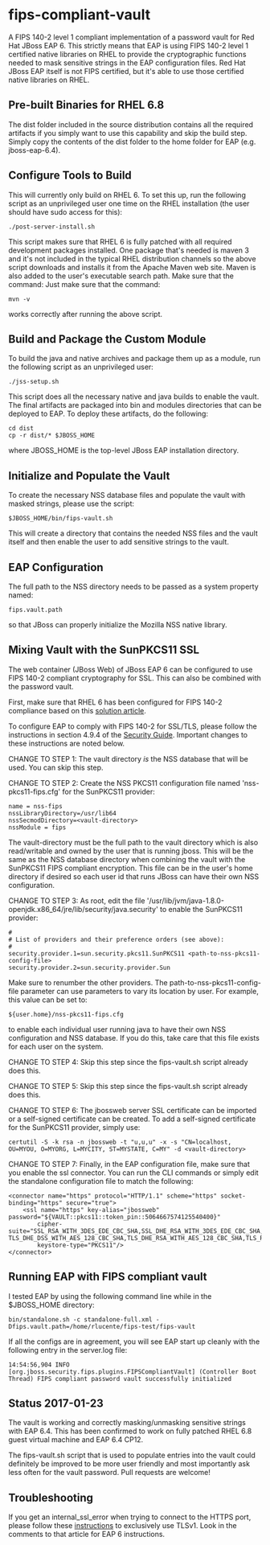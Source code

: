 fips-compliant-vault
====================

A FIPS 140-2 level 1 compliant implementation of a password vault for
Red Hat JBoss EAP 6.  This strictly means that EAP is using FIPS 140-2
level 1 certified native libraries on RHEL to provide the cryptographic
functions needed to mask sensitive strings in the EAP configuration files.
Red Hat JBoss EAP itself is not FIPS certified, but it's able to use
those certified native libraries on RHEL.

Pre-built Binaries for RHEL 6.8
-------------------------------

The dist folder included in the source distribution contains all the
required artifacts if you simply want to use this capability and skip
the build step.  Simply copy the contents of the dist folder to the home
folder for EAP (e.g. jboss-eap-6.4).

Configure Tools to Build
------------------------

This will currently only build on RHEL 6.  To set this up, run the
following script as an unprivileged user one time on the RHEL installation
(the user should have sudo access for this):

    ./post-server-install.sh

This script makes sure that RHEL 6 is fully patched with all required
development packages installed.  One package that's needed is maven 3
and it's not included in the typical RHEL distribution channels so the
above script downloads and installs it from the Apache Maven web site.
Maven is also added to the user's executable search path.  Make sure
that the command: Just make sure that the command:

    mvn -v

works correctly after running the above script.

Build and Package the Custom Module
-----------------------------------

To build the java and native archives and package them up as a module,
run the following script as an unprivileged user:

    ./jss-setup.sh

This script does all the necessary native and java builds to enable
the vault.  The final artifacts are packaged into bin and modules
directories that can be deployed to EAP.  To deploy these artifacts,
do the following:

    cd dist
    cp -r dist/* $JBOSS_HOME

where JBOSS_HOME is the top-level JBoss EAP installation directory.

Initialize and Populate the Vault
---------------------------------

To create the necessary NSS database files and populate the vault with
masked strings, please use the script:

    $JBOSS_HOME/bin/fips-vault.sh

This will create a directory that contains the needed NSS files and
the vault itself and then enable the user to add sensitive strings to
the vault.

EAP Configuration
-----------------

The full path to the NSS directory needs to be passed as a system
property named:

    fips.vault.path

so that JBoss can properly initialize the Mozilla NSS native library.

Mixing Vault with the SunPKCS11 SSL
-----------------------------------

The web container (JBoss Web) of JBoss EAP 6 can be configured to
use FIPS 140-2 compliant cryptography for SSL.  This can also be
combined with the password vault.

First, make sure that RHEL 6 has been configured for FIPS 140-2
compliance based on this [solution article](https://access.redhat.com/knowledge/solutions/137833).

To configure EAP to comply with FIPS 140-2 for SSL/TLS, please
follow the instructions in section 4.9.4 of the [Security
Guide](https://access.redhat.com/documentation/en-US/JBoss_Enterprise_Application_Platform/6.4/html-single/Security_Guide/#sect-FIPS_140-2_Compliant_Encryption).  Important changes to these instructions are noted below.

CHANGE TO STEP 1:  The vault directory *is* the NSS database that
will be used.  You can skip this step.

CHANGE TO STEP 2:  Create the NSS PKCS11 configuration file named
'nss-pkcs11-fips.cfg' for the SunPKCS11 provider:

    name = nss-fips
    nssLibraryDirectory=/usr/lib64
    nssSecmodDirectory=<vault-directory>
    nssModule = fips

The vault-directory must be the full path to the vault directory
which is also read/writable and owned by the user that is running
jboss.  This will be the same as the NSS database directory when
combining the vault with the SunPKCS11 FIPS compliant encryption.
This file can be in the user's home directory if desired so each
user id that runs JBoss can have their own NSS configuration.

CHANGE TO STEP 3:  As root, edit the file
'/usr/lib/jvm/java-1.8.0-openjdk.x86_64/jre/lib/security/java.security' to
enable the SunPKCS11 provider:

    #
    # List of providers and their preference orders (see above):
    #
    security.provider.1=sun.security.pkcs11.SunPKCS11 <path-to-nss-pkcs11-config-file>
    security.provider.2=sun.security.provider.Sun

Make sure to renumber the other providers.  The
path-to-nss-pkcs11-config-file parameter can use parameters to vary
its location by user.  For example, this value can be set to:

    ${user.home}/nss-pkcs11-fips.cfg

to enable each individual user running java to have their own NSS
configuration and NSS database.  If you do this, take care that
this file exists for each user on the system.

CHANGE TO STEP 4:  Skip this step since the fips-vault.sh script
already does this.

CHANGE TO STEP 5:  Skip this step since the fips-vault.sh script
already does this.

CHANGE TO STEP 6:  The jbossweb server SSL certificate can be
imported or a self-signed certificate can be created.  To add a
self-signed certificate for the SunPKCS11 provider, simply use:

    certutil -S -k rsa -n jbossweb -t "u,u,u" -x -s "CN=localhost, OU=MYOU, O=MYORG, L=MYCITY, ST=MYSTATE, C=MY" -d <vault-directory>

CHANGE TO STEP 7:  Finally, in the EAP configuration file, make
sure that you enable the ssl connector.  You can run the CLI commands
or simply edit the standalone configuration file to match the
following:

    <connector name="https" protocol="HTTP/1.1" scheme="https" socket-binding="https" secure="true">
        <ssl name="https" key-alias="jbossweb" password="${VAULT::pkcs11::token_pin::5064667574125540400}" 
            cipher-suite="SSL_RSA_WITH_3DES_EDE_CBC_SHA,SSL_DHE_RSA_WITH_3DES_EDE_CBC_SHA,TLS_RSA_WITH_AES_128_CBC_SHA, TLS_DHE_DSS_WITH_AES_128_CBC_SHA,TLS_DHE_RSA_WITH_AES_128_CBC_SHA,TLS_RSA_WITH_AES_256_CBC_SHA,TLS_DHE_DSS_WITH_AES_256_CBC_SHA,TLS_DHE_RSA_WITH_AES_256_CBC_SHA,TLS_ECDH_ECDSA_WITH_3DES_EDE_CBC_SHA,TLS_ECDH_ECDSA_WITH_AES_128_CBC_SHA,TLS_ECDH_ECDSA_WITH_AES_256_CBC_SHA,TLS_ECDHE_ECDSA_WITH_3DES_EDE_CBC_SHA,TLS_ECDHE_ECDSA_WITH_AES_128_CBC_SHA,TLS_ECDHE_ECDSA_WITH_AES_256_CBC_SHA,TLS_ECDH_RSA_WITH_3DES_EDE_CBC_SHA,TLS_ECDH_RSA_WITH_AES_128_CBC_SHA,TLS_ECDH_RSA_WITH_AES_256_CBC_SHA,TLS_ECDHE_RSA_WITH_3DES_EDE_CBC_SHA,TLS_ECDHE_RSA_WITH_AES_128_CBC_SHA,TLS_ECDHE_RSA_WITH_AES_256_CBC_SHA,TLS_ECDH_anon_WITH_3DES_EDE_CBC_SHA,TLS_ECDH_anon_WITH_AES_128_CBC_SHA,TLS_ECDH_anon_WITH_AES_256_CBC_SHA"
            keystore-type="PKCS11"/>
    </connector>

Running EAP with FIPS compliant vault
-------------------------------------

I tested EAP by using the following command line while in the $JBOSS_HOME
directory:

    bin/standalone.sh -c standalone-full.xml -Dfips.vault.path=/home/rlucente/fips-test/fips-vault

If all the configs are in agreement, you will see EAP start up cleanly
with the following entry in the server.log file:

    14:54:56,904 INFO  [org.jboss.security.fips.plugins.FIPSCompliantVault] (Controller Boot Thread) FIPS compliant password vault successfully initialized

Status 2017-01-23
-----------------

The vault is working and correctly masking/unmasking sensitive strings
with EAP 6.4.  This has been confirmed to work on fully patched
RHEL 6.8 guest virtual machine and EAP 6.4 CP12.

The fips-vault.sh script that is used to populate entries into the
vault could definitely be improved to be more user friendly and
most importantly ask less often for the vault password.  Pull
requests are welcome!

Troubleshooting
---------------

If you get an internal_ssl_error when trying to connect to the HTTPS port,
please follow these [instructions](https://access.redhat.com/solutions/1309153) to exclusively use TLSv1.  Look in the
comments to that article for EAP 6 instructions.

